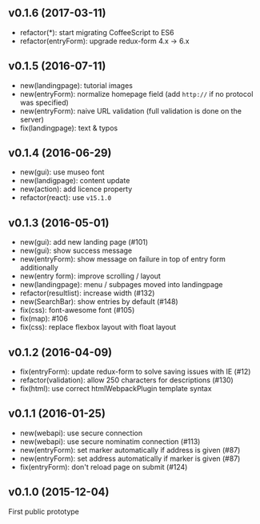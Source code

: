 ## v0.1.6 (2017-03-11)

- refactor(*): start migrating CoffeeScript to ES6
- refactor(entryForm): upgrade redux-form 4.x -> 6.x

## v0.1.5 (2016-07-11)

- new(landingpage): tutorial images
- new(entryForm): normalize homepage field
  (add `http://` if no protocol was specified)
- new(entryForm): naive URL validation (full validation is done on the server)
- fix(landingpage): text & typos

## v0.1.4 (2016-06-29)

- new(gui): use museo font
- new(landigpage): content update
- new(action): add licence property
- refactor(react): use `v15.1.0`

## v0.1.3 (2016-05-01)

- new(gui): add new landing page (#101)
- new(gui): show success message
- new(entryForm): show message on failure in top of entry form additionally
- new(entry form): improve scrolling / layout
- new(landingpage): menu / subpages moved into landingpage
- refactor(resultlist): increase width (#132)
- new(SearchBar): show entries by default (#148)
- fix(css): font-awesome font (#105)
- fix(map): #106
- fix(css): replace flexbox layout with float layout

## v0.1.2 (2016-04-09)

- fix(entryForm): update redux-form to solve saving issues with IE (#12)
- refactor(validation): allow 250 characters for descriptions (#130)
- fix(html): use correct htmlWebpackPlugin template syntax

## v0.1.1 (2016-01-25)

- new(webapi): use secure connection
- new(webapi): use secure nominatim connection (#113)
- new(entryForm): set marker automatically if address is given (#87)
- new(entryForm): set address automatically if marker is given (#87)
- fix(entryForm): don't reload page on submit (#124)

## v0.1.0 (2015-12-04)

First public prototype
